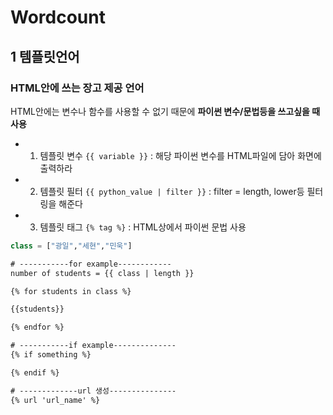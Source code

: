 # Wordcount

## 1 템플릿언어
### HTML안에 쓰는 장고 제공 언어
HTML안에는 변수나 함수를 사용할 수 없기 때문에 <strong>파이썬 변수/문법등을 쓰고싶을 때 사용</strong>
<br/>
- 1) 템플릿 변수 
`{{ variable }}` : 해당 파이썬 변수를 HTML파일에 담아 화면에 출력하라 
- 2) 템플릿 필터
`{{ python_value | filter }}` : filter = length, lower등 필터링을 해준다
- 3) 템플릿 태그 
`{% tag %}` : HTML상에서 파이썬 문법 사용
```python
class = ["광일","세현","민욱"]
```
```html
# -----------for example------------
number of students = {{ class | length }}

{% for students in class %}

{{students}}

{% endfor %}

# -----------if example--------------
{% if something %}

{% endif %}

# -------------url 생성---------------
{% url 'url_name' %}
```

